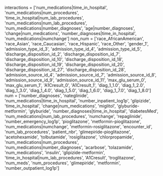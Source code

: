 interactions = ['num_medications|time_in_hospital',
 'num_medications|num_procedures',
 'time_in_hospital|num_lab_procedures',
 'num_medications|num_lab_procedures',
 'num_medications|number_diagnoses',
 'age|number_diagnoses',
 'change|num_medications',
 'number_diagnoses|time_in_hospital',
 'num_medications|numchange']
non_num = ['race_AfricanAmerican',
 'race_Asian',
 'race_Caucasian',
 'race_Hispanic',
 'race_Other',
 'gender_1',
 'admission_type_id_3',
 'admission_type_id_4',
 'admission_type_id_5',
 'discharge_disposition_id_2',
 'discharge_disposition_id_7',
 'discharge_disposition_id_10',
 'discharge_disposition_id_18',
 'discharge_disposition_id_19',
 'discharge_disposition_id_20',
 'discharge_disposition_id_27',
 'discharge_disposition_id_28',
 'admission_source_id_4',
 'admission_source_id_7',
 'admission_source_id_8',
 'admission_source_id_9',
 'admission_source_id_11',
 'max_glu_serum_0',
 'max_glu_serum_1',
 'A1Cresult_0',
 'A1Cresult_1',
 'diag_1_1.0',
 'diag_1_2.0',
 'diag_1_3.0',
 'diag_1_4.0',
 'diag_1_5.0',
 'diag_1_6.0',
 'diag_1_7.0',
 'diag_1_8.0']
num = ['number_diagnoses',
 'nateglinide',
 'num_medications|time_in_hospital',
 'number_inpatient_log1p',
 'glipizide',
 'time_in_hospital',
 'change|num_medications',
 'miglitol',
 'glyburide-metformin',
 'glyburide',
 'number_diagnoses|time_in_hospital',
 'diabetesMed',
 'num_medications|num_lab_procedures',
 'numchange',
 'repaglinide',
 'number_emergency_log1p',
 'pioglitazone',
 'metformin-pioglitazone',
 'num_medications|numchange',
 'metformin-rosiglitazone',
 'encounter_id',
 'num_lab_procedures',
 'patient_nbr',
 'glimepiride-pioglitazone',
 'acetohexamide',
 'tolbutamide',
 'rosiglitazone',
 'chlorpropamide',
 'num_medications|num_procedures',
 'num_medications|number_diagnoses',
 'acarbose',
 'tolazamide',
 'num_medications',
 'insulin',
 'glipizide-metformin',
 'time_in_hospital|num_lab_procedures',
 'A1Cresult',
 'troglitazone',
 'num_meds',
 'num_procedures',
 'glimepiride',
 'metformin',
 'number_outpatient_log1p']
